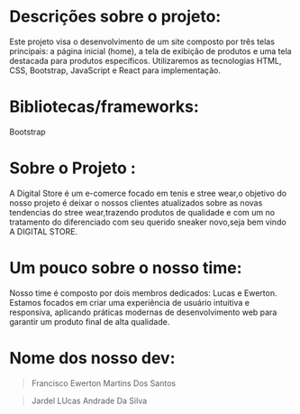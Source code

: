 # Descrições sobre o projeto:

Este projeto visa o desenvolvimento de um site composto por três telas principais: a página inicial (home), a tela de exibição de produtos e uma tela destacada para produtos específicos. Utilizaremos as tecnologias HTML, CSS, Bootstrap, JavaScript e React para implementação.

# Bibliotecas/frameworks:

Bootstrap

# Sobre o Projeto :

A Digital Store é um e-comerce focado em tenis e stree wear,o objetivo do nosso projeto é deixar o nossos clientes atualizados sobre as novas tendencias do stree wear,trazendo produtos de qualidade e com um  no tratamento do diferenciado com seu querido sneaker novo,seja bem vindo A DIGITAL STORE.

# Um pouco sobre o nosso time:

Nosso time é composto por dois membros dedicados: Lucas e Ewerton. Estamos focados em criar uma experiência de usuário intuitiva e responsiva, aplicando práticas modernas de desenvolvimento web para garantir um produto final de alta qualidade.

# Nome dos nosso dev:
>Francisco Ewerton Martins Dos Santos

>Jardel LUcas Andrade Da Silva

